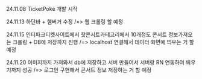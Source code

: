 24.11.08 TicketPoké 개발 시작

24.11.13 하단바 + 햄버거 수정 /=> 웹 크롤링 할 예정

24.11.15 인터파크티켓사이트에서 핫콘서트카테고리에서 10개정도 콘서트 정보가져오는 크롤링 + DB에 저장까지 진행 /=> localhost 연결해서 데이터 화면에 띄우는 거 할 예정

24.11.20 이미지까지 가져와서 db에 저장하고 서버 만들어서 서버랑 RN 연동하여 띄우기까지 성공 /=> 로그인 구현해서 콘서트 정보 저장하는 거 할 예정
